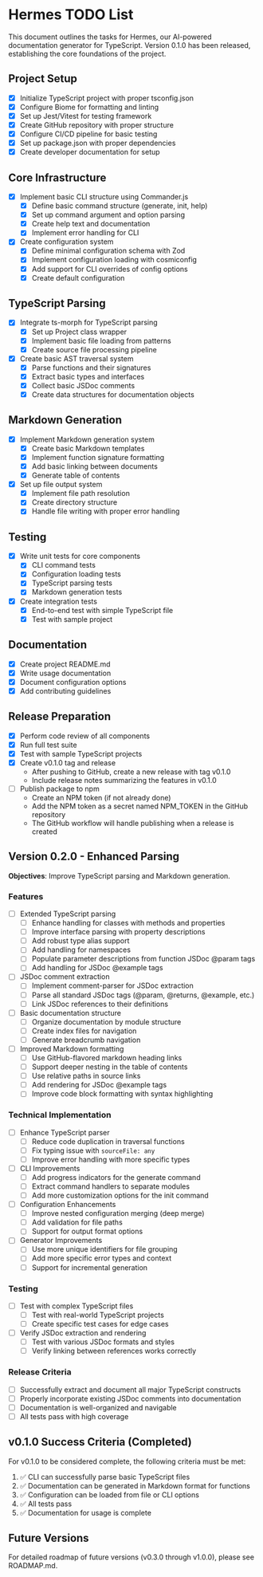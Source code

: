 # Hermes TODO List

This document outlines the tasks for Hermes, our AI-powered documentation generator for TypeScript. Version 0.1.0 has been released, establishing the core foundations of the project.

## Project Setup

- [x] Initialize TypeScript project with proper tsconfig.json
- [x] Configure Biome for formatting and linting
- [x] Set up Jest/Vitest for testing framework
- [x] Create GitHub repository with proper structure
- [x] Configure CI/CD pipeline for basic testing
- [x] Set up package.json with proper dependencies
- [x] Create developer documentation for setup

## Core Infrastructure

- [x] Implement basic CLI structure using Commander.js
  - [x] Define basic command structure (generate, init, help)
  - [x] Set up command argument and option parsing
  - [x] Create help text and documentation
  - [x] Implement error handling for CLI

- [x] Create configuration system
  - [x] Define minimal configuration schema with Zod
  - [x] Implement configuration loading with cosmiconfig
  - [x] Add support for CLI overrides of config options
  - [x] Create default configuration

## TypeScript Parsing

- [x] Integrate ts-morph for TypeScript parsing
  - [x] Set up Project class wrapper
  - [x] Implement basic file loading from patterns
  - [x] Create source file processing pipeline

- [x] Create basic AST traversal system
  - [x] Parse functions and their signatures
  - [x] Extract basic types and interfaces
  - [x] Collect basic JSDoc comments
  - [x] Create data structures for documentation objects

## Markdown Generation

- [x] Implement Markdown generation system
  - [x] Create basic Markdown templates
  - [x] Implement function signature formatting
  - [x] Add basic linking between documents
  - [x] Generate table of contents

- [x] Set up file output system
  - [x] Implement file path resolution
  - [x] Create directory structure
  - [x] Handle file writing with proper error handling

## Testing

- [x] Write unit tests for core components
  - [x] CLI command tests
  - [x] Configuration loading tests
  - [x] TypeScript parsing tests
  - [x] Markdown generation tests

- [x] Create integration tests
  - [x] End-to-end test with simple TypeScript file
  - [x] Test with sample project

## Documentation

- [x] Create project README.md
- [x] Write usage documentation
- [x] Document configuration options
- [x] Add contributing guidelines

## Release Preparation

- [x] Perform code review of all components
- [x] Run full test suite
- [x] Test with sample TypeScript projects
- [x] Create v0.1.0 tag and release
  - After pushing to GitHub, create a new release with tag v0.1.0
  - Include release notes summarizing the features in v0.1.0
- [ ] Publish package to npm
  - Create an NPM token (if not already done)
  - Add the NPM token as a secret named NPM_TOKEN in the GitHub repository
  - The GitHub workflow will handle publishing when a release is created

## Version 0.2.0 - Enhanced Parsing

**Objectives**: Improve TypeScript parsing and Markdown generation.

### Features

- [ ] Extended TypeScript parsing
  - [ ] Enhance handling for classes with methods and properties
  - [ ] Improve interface parsing with property descriptions
  - [ ] Add robust type alias support
  - [ ] Add handling for namespaces
  - [ ] Populate parameter descriptions from function JSDoc @param tags
  - [ ] Add handling for JSDoc @example tags
  
- [ ] JSDoc comment extraction
  - [ ] Implement comment-parser for JSDoc extraction
  - [ ] Parse all standard JSDoc tags (@param, @returns, @example, etc.)
  - [ ] Link JSDoc references to their definitions
  
- [ ] Basic documentation structure
  - [ ] Organize documentation by module structure
  - [ ] Create index files for navigation
  - [ ] Generate breadcrumb navigation
  
- [ ] Improved Markdown formatting
  - [ ] Use GitHub-flavored markdown heading links
  - [ ] Support deeper nesting in the table of contents
  - [ ] Use relative paths in source links
  - [ ] Add rendering for JSDoc @example tags
  - [ ] Improve code block formatting with syntax highlighting

### Technical Implementation

- [ ] Enhance TypeScript parser
  - [ ] Reduce code duplication in traversal functions
  - [ ] Fix typing issue with `sourceFile: any`
  - [ ] Improve error handling with more specific types
  
- [ ] CLI Improvements
  - [ ] Add progress indicators for the generate command
  - [ ] Extract command handlers to separate modules
  - [ ] Add more customization options for the init command
  
- [ ] Configuration Enhancements
  - [ ] Improve nested configuration merging (deep merge)
  - [ ] Add validation for file paths
  - [ ] Support for output format options
  
- [ ] Generator Improvements
  - [ ] Use more unique identifiers for file grouping
  - [ ] Add more specific error types and context
  - [ ] Support for incremental generation

### Testing

- [ ] Test with complex TypeScript files
  - [ ] Test with real-world TypeScript projects
  - [ ] Create specific test cases for edge cases
  
- [ ] Verify JSDoc extraction and rendering
  - [ ] Test with various JSDoc formats and styles
  - [ ] Verify linking between references works correctly

### Release Criteria

- [ ] Successfully extract and document all major TypeScript constructs
- [ ] Properly incorporate existing JSDoc comments into documentation
- [ ] Documentation is well-organized and navigable
- [ ] All tests pass with high coverage

## v0.1.0 Success Criteria (Completed)

For v0.1.0 to be considered complete, the following criteria must be met:

1. ✅ CLI can successfully parse basic TypeScript files
2. ✅ Documentation can be generated in Markdown format for functions
3. ✅ Configuration can be loaded from file or CLI options
4. ✅ All tests pass
5. ✅ Documentation for usage is complete

## Future Versions

For detailed roadmap of future versions (v0.3.0 through v1.0.0), please see ROADMAP.md.

